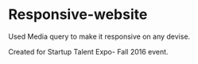 # Responsive-website

Used Media query to make it responsive on any devise.

Created for Startup Talent Expo- Fall 2016 event.


